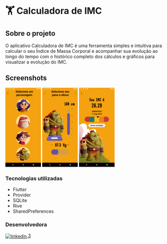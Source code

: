 # 🏋️ Calculadora de IMC
## Sobre o projeto

O aplicativo Calculadora de IMC é uma ferramenta simples e intuitiva para calcular o seu Índice de Massa Corporal e acompanhar sua evolução ao longo do tempo com o histórico completo dos cálculos e gráficos para visualizar a evolução do IMC.

## Screenshots
<p>
<img src="screenshots/Screenshot_1.png" width="22%">
<img src="screenshots/Screenshot_2.png" width="22%">
<img src="screenshots/Screenshot_3.png" width="22%">
</p>

### Tecnologias utilizadas

* Flutter
* Provider
* SQLite
* Rive
* SharedPreferences


### Desenvolvedora

<a href="https://www.linkedin.com/in/jusy-lopes/" > <img align="center" src="https://img.shields.io/badge/- jusylopes-05122A?style=flat&logo=linkedin" alt="linkedin"/>
3
